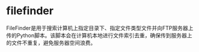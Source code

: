 # filefinder
FileFinder是用于搜索计算机上指定目录下、指定文件类型文件并向FTP服务器上传的Python脚本。该脚本会在计算机本地进行文件索引去重，确保传到服务器上的文件不重复，避免服务器空间浪费。
